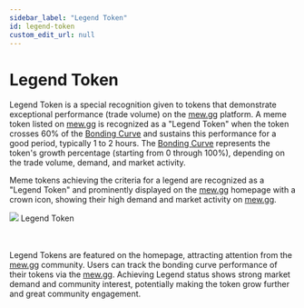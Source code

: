 ```yaml
---
sidebar_label: "Legend Token"
id: legend-token
custom_edit_url: null
---
```


# Legend Token

Legend Token is a special recognition given to tokens that demonstrate exceptional performance (trade volume) on the [mew.gg](https://mew.gg) platform. A meme token listed on [mew.gg](https://mew.gg) is recognized as a "Legend Token" when the token crosses 60% of the [Bonding Curve](/docs/bonding-curve.md)
and sustains this performance for a good period, typically 1 to 2 hours. The [Bonding Curve](/docs/bonding-curve.md) represents the token's growth percentage (starting from 0 through 100%), depending on the trade volume, demand, and market activity.

Meme tokens achieving the criteria for a legend are recognized as a "Legend Token" and prominently displayed on the [mew.gg](https://mew.gg) homepage with a crown icon, showing their high demand and market activity on [mew.gg](https://mew.gg).

<div className="flex flex-col items-center">
    <img src="/img/legend-token.png"/>
    <span className="font-bold text-[rgb(192,192,192)]">Legend Token</span>
</div>
<br></br>

Legend Tokens are featured on the homepage, attracting attention from the [mew.gg](https://mew.gg) community. Users can track the bonding curve performance of their tokens via the [mew.gg](https://mew.gg). Achieving Legend status shows strong market demand and community interest, potentially making the token grow further and great community engagement.
